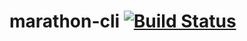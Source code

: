 # marathon-cli [![Build Status](https://travis-ci.org/xyalan/marathon-cli.svg?branch=master)](https://travis-ci.org/xyalan/marathon-cli)